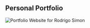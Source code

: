 ## Personal Portfolio

![Portfolio Website for Rodrigo Simon](https://portfolio-rodrigo-simon.vercel.app/)
